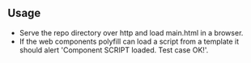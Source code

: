 ## Usage

  * Serve the repo directory over http and load main.html in a browser.
  * If the web components polyfill can load a script from a template it should alert 'Component SCRIPT loaded. Test case OK!'.
